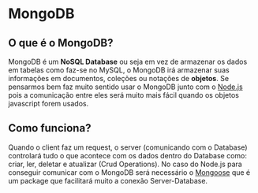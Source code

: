 # MongoDB

## O que é o MongoDB?

MongoDB é um **NoSQL Database** ou seja em vez de armazenar os dados em tabelas como faz-se no MySQL, o MongoDB irá armazenar suas informações em documentos, coleções ou notações de **objetos**. Se pensarmos bem faz muito sentido usar o MongoDB junto com o [Node.js](https://github.com/JoaoSodre/Programacao/blob/master/Javascript/Node.js.md#nodejs) pois a comunicação entre eles será muito mais fácil quando os objetos javascript forem usados.

## Como funciona?

Quando o client faz um request, o server (comunicando com o Database) controlará tudo o que acontece com os dados dentro do Database como: criar, ler, deletar e atualizar (Crud Operations). No caso do Node.js para conseguir comunicar com o MongoDB será necessário o [Mongoose](https://www.npmjs.com/package/mongoose) que é um package que facilitará muito a conexão Server-Database.




